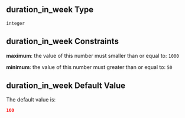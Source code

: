 ## duration_in_week Type

`integer`

## duration_in_week Constraints

**maximum**: the value of this number must smaller than or equal to: `1000`

**minimum**: the value of this number must greater than or equal to: `50`

## duration_in_week Default Value

The default value is:

```json
100
```
